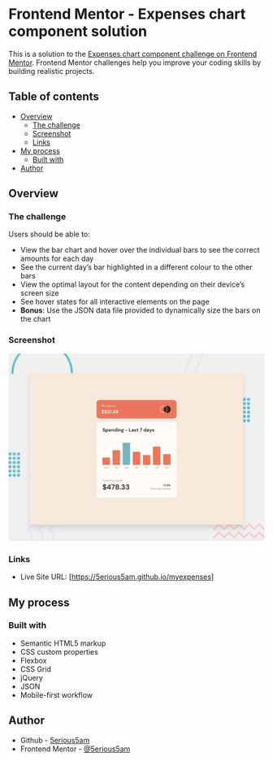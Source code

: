 # Frontend Mentor - Expenses chart component solution

This is a solution to the [Expenses chart component challenge on Frontend Mentor](https://www.frontendmentor.io/challenges/expenses-chart-component-e7yJBUdjwt). Frontend Mentor challenges help you improve your coding skills by building realistic projects. 

## Table of contents

- [Overview](#overview)
  - [The challenge](#the-challenge)
  - [Screenshot](#screenshot)
  - [Links](#links)
- [My process](#my-process)
  - [Built with](#built-with)
- [Author](#author)

## Overview

### The challenge

Users should be able to:

- View the bar chart and hover over the individual bars to see the correct amounts for each day
- See the current day’s bar highlighted in a different colour to the other bars
- View the optimal layout for the content depending on their device’s screen size
- See hover states for all interactive elements on the page
- **Bonus**: Use the JSON data file provided to dynamically size the bars on the chart

### Screenshot

![](desktop-preview.jpg)

### Links

- Live Site URL: [https://5erious5am.github.io/myexpenses]

## My process

### Built with

- Semantic HTML5 markup
- CSS custom properties
- Flexbox
- CSS Grid
- jQuery
- JSON
- Mobile-first workflow

## Author

- Github - [5erious5am](https://www.github.com/5erious5am)
- Frontend Mentor - [@5erious5am](https://www.frontendmentor.io/profile/5erious5am)

